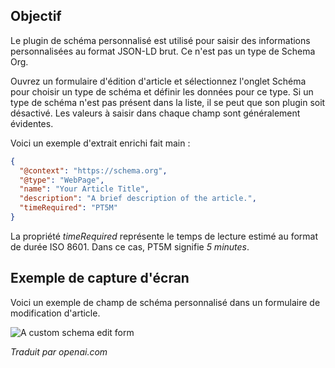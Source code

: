 <!-- Filename: Localhost / Display title: Schema.org - Personnalisé -->

## Objectif

Le plugin de schéma personnalisé est utilisé pour saisir des informations personnalisées au format JSON-LD brut. Ce n'est pas un type de Schema Org.

Ouvrez un formulaire d'édition d'article et sélectionnez l'onglet Schéma pour choisir un type de schéma et définir les données pour ce type. Si un type de schéma n'est pas présent dans la liste, il se peut que son plugin soit désactivé. Les valeurs à saisir dans chaque champ sont généralement évidentes.

Voici un exemple d'extrait enrichi fait main :

```json
{
  "@context": "https://schema.org",
  "@type": "WebPage",
  "name": "Your Article Title",
  "description": "A brief description of the article.",
  "timeRequired": "PT5M"
}
```

La propriété *timeRequired* représente le temps de lecture estimé au format de durée ISO 8601. Dans ce cas, PT5M signifie *5 minutes*.

## Exemple de capture d'écran

Voici un exemple de champ de schéma personnalisé dans un formulaire de modification d'article.

![A custom schema edit form](../../../en/images/schemas/edit-schema-custom.png)

*Traduit par openai.com*

